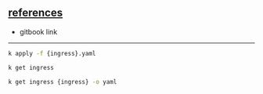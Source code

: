 ## [references](https://akaps.gitbook.io/devops-camino/kubernetes/ingress)
- gitbook link

---

```bash
k apply -f {ingress}.yaml

k get ingress

k get ingress {ingress} -o yaml
```